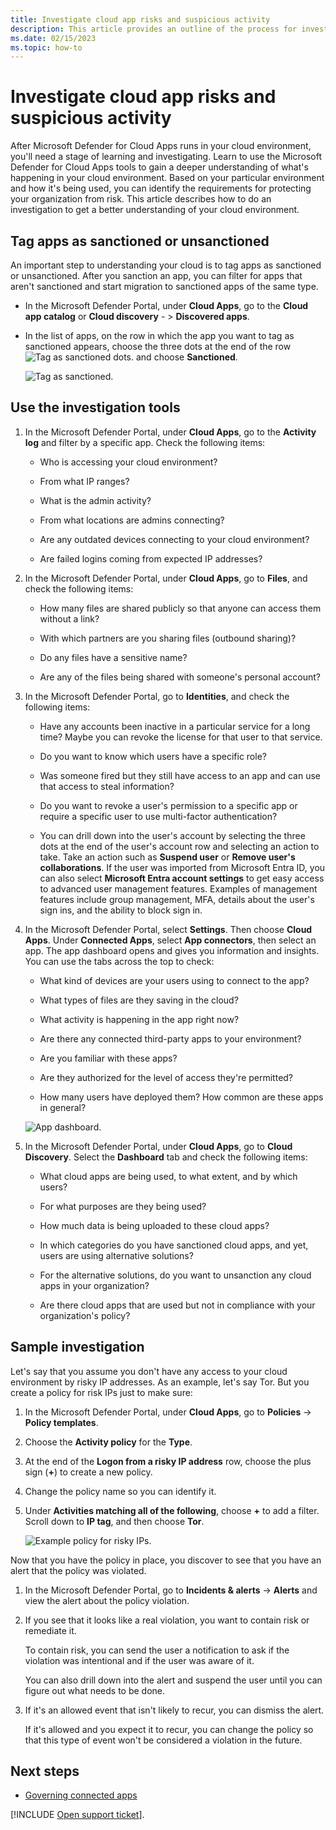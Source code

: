 ```yaml
---
title: Investigate cloud app risks and suspicious activity 
description: This article provides an outline of the process for investigating alerts, issues, and suspicious activities by using Defender for Cloud Apps.
ms.date: 02/15/2023
ms.topic: how-to
---
```

# Investigate cloud app risks and suspicious activity



After Microsoft Defender for Cloud Apps runs in your cloud environment, you'll need a stage of learning and investigating. Learn to use the Microsoft Defender for Cloud Apps tools to gain a deeper understanding of what's happening in your cloud environment. Based on your particular environment and how it's being used, you can identify the requirements for protecting your organization from risk. This article describes how to do an investigation to get a better understanding of your cloud environment.

## <a name="sanctionapp"></a>Tag apps as sanctioned or unsanctioned

An important step to understanding your cloud is to tag apps as sanctioned or unsanctioned. After you sanction an app, you can filter for apps that aren't sanctioned and start migration to sanctioned apps of the same type.

- In the Microsoft Defender Portal, under **Cloud Apps**, go to the **Cloud app catalog** or **Cloud discovery** - > **Discovered apps**.

- In the list of apps, on the row in which the app you want to tag as sanctioned appears, choose the three dots at the end of the row ![Tag as sanctioned dots.](media/sanction-three-dots.png "Tag as sanctioned dots") and choose **Sanctioned**.

    ![Tag as sanctioned.](media/mark-as-sanctioned.png "tag as sanctioned")

## Use the investigation tools

1. In the Microsoft Defender Portal, under **Cloud Apps**, go to the **Activity log** and filter by a specific app. Check the following items:

    - Who is accessing your cloud environment?

    - From what IP ranges?

    - What is the admin activity?

    - From what locations are admins connecting?

    - Are any outdated devices connecting to your cloud environment?

    - Are failed logins coming from expected IP addresses?

2. In the Microsoft Defender Portal, under **Cloud Apps**, go to **Files**, and check the following items:

    - How many files are shared publicly so that anyone can access them without a link?

    - With which partners are you sharing files (outbound sharing)?

    - Do any files have a sensitive name?

    - Are any of the files being shared with someone's personal account?

3. In the Microsoft Defender Portal, go to **Identities**, and check the following items:

    - Have any accounts been inactive in a particular service for a long time? Maybe you can revoke the license for that user to that service.

    - Do you want to know which users have a specific role?

    - Was someone fired but they still have access to an app and can use that access to steal information?

    - Do you want to revoke a user's permission to a specific app or require a specific user to use multi-factor authentication?

    - You can drill down into the user's account by selecting the three dots at the end of the user's account row and selecting an action to take. Take an action such as **Suspend user** or **Remove user's collaborations**. If the user was imported from Microsoft Entra ID, you can also select **Microsoft Entra account settings** to get easy access to advanced user management features. Examples of management features include group management, MFA, details about the user's sign ins, and the ability to block sign in.

4. In the Microsoft Defender Portal, select **Settings**. Then choose **Cloud Apps**. Under **Connected Apps**, select **App connectors**, then select an app. The app dashboard opens and gives you information and insights. You can use the tabs across the top to check:

    - What kind of devices are your users using to connect to the app?

    - What types of files are they saving in the cloud?

    - What activity is happening in the app right now?

    - Are there any connected third-party apps to your environment?

    - Are you familiar with these apps?

    - Are they authorized for the level of access they're permitted?

    - How many users have deployed them? How common are these apps in general?

    ![App dashboard.](media/investigate-app.png "investigate app")

5. In the Microsoft Defender Portal, under **Cloud Apps**, go to **Cloud Discovery**. Select the **Dashboard** tab and check the following items:

    - What cloud apps are being used, to what extent, and by which users?

    - For what purposes are they being used?

    - How much data is being uploaded to these cloud apps?

    - In which categories do you have sanctioned cloud apps, and yet, users are using alternative solutions?

    - For the alternative solutions, do you want to unsanction any cloud apps in your organization?

    - Are there cloud apps that are used but not in compliance with your organization's policy?

## Sample investigation

Let's say that you assume you don't have any access to your cloud environment by risky IP addresses. As an example, let's say Tor. But you create a policy for risk IPs just to make sure:

1. In the Microsoft Defender Portal, under **Cloud Apps**, go to **Policies** -> **Policy templates**.

2. Choose the **Activity policy** for the **Type**.

3. At the end of the **Logon from a risky IP address** row, choose the plus sign (**+**) to create a new policy.

4. Change the policy name so you can identify it.

5. Under **Activities matching all of the following**, choose **+** to add a filter. Scroll down to **IP tag**, and then choose **Tor**.

    ![Example policy for risky IPs.](media/example-policy-risky-ips.png "example policy risky ips")

Now that you have the policy in place, you discover to see that you have an alert that the policy was violated.

1. In the Microsoft Defender Portal, go to **Incidents & alerts** -> **Alerts** and view the alert about the policy violation.

2. If you see that it looks like a real violation, you want to contain risk or remediate it.

    To contain risk, you can send the user a notification to ask if the violation was intentional and if the user was aware of it.

    You can also drill down into the alert and suspend the user until you can figure out what needs to be done.

3. If it's an allowed event that isn't likely to recur, you can dismiss the alert.

    If it's allowed and you expect it to recur, you can change the policy so that this type of event won't be considered a violation in the future.

## Next steps

- [Governing connected apps](governance-actions.md)

[!INCLUDE [Open support ticket](includes/support.md)].
